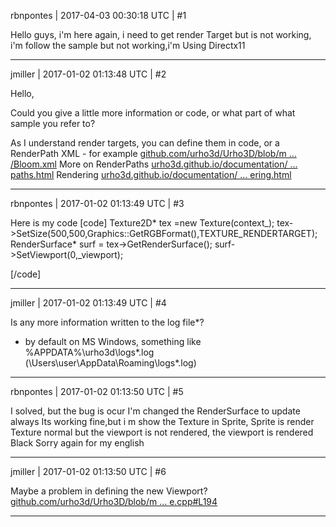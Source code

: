 rbnpontes | 2017-04-03 00:30:18 UTC | #1

Hello guys, i'm here again, i need to get render Target but is not working, i'm follow the sample but not working,i'm Using Directx11

-------------------------

jmiller | 2017-01-02 01:13:48 UTC | #2

Hello,

Could you give a little more information or code, or what part of what sample you refer to?

As I understand render targets, you can define them in code, or a RenderPath XML - for example [github.com/urho3d/Urho3D/blob/m ... /Bloom.xml](https://github.com/urho3d/Urho3D/blob/master/bin/Data/PostProcess/Bloom.xml) 
More on 
RenderPaths [urho3d.github.io/documentation/ ... paths.html](https://urho3d.github.io/documentation/HEAD/_render_paths.html)
Rendering [urho3d.github.io/documentation/ ... ering.html](https://urho3d.github.io/documentation/HEAD/_rendering.html)

-------------------------

rbnpontes | 2017-01-02 01:13:49 UTC | #3

Here is my code
[code]
Texture2D* tex =new Texture(context_);
tex->SetSize(500,500,Graphics::GetRGBFormat(),TEXTURE_RENDERTARGET);
RenderSurface* surf = tex->GetRenderSurface();
surf->SetViewport(0,_viewport);

[/code]

-------------------------

jmiller | 2017-01-02 01:13:49 UTC | #4

Is any more information written to the log file*?

* by default on MS Windows, something like %APPDATA%\urho3d\logs\*.log (\Users\user\AppData\Roaming\logs\*.log)

-------------------------

rbnpontes | 2017-01-02 01:13:50 UTC | #5

I solved, but the bug is ocur
I'm changed the RenderSurface to update always
Its working fine,but i m show the Texture in Sprite, Sprite is render Texture normal but the viewport is not rendered, the viewport is rendered Black
Sorry again for my english

-------------------------

jmiller | 2017-01-02 01:13:50 UTC | #6

Maybe a problem in defining the new Viewport?
[github.com/urho3d/Urho3D/blob/m ... e.cpp#L194](https://github.com/urho3d/Urho3D/blob/master/Source/Samples/10_RenderToTexture/RenderToTexture.cpp#L194)

-------------------------


